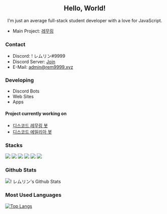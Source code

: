 <h2 align="center">Hello, World!</h2>
<p align="center">I'm just an average full-stack student developer with a love for JavaScript.</p>

- Main Project: [레무링](https://rem9999.xyz)

### Contact

- Discord: ! レムリン#9999  
- Discord Server: [Join](https://rem-guilds.xyz)
- E-Mail: admin@rem9999.xyz  

### Developing

- Discord Bots
- Web Sites
- Apps

#### Project currently working on

- [디스코드 레무링 봇](https://rem9999.xyz)
- [디스코드 에밀리아 봇](https://github.com/Remuring-Orario/Emilia)

### Stacks
  <img src="https://img.shields.io/badge/node.js-6DA55F?style=for-the-badge&logo=node.js&logoColor=white"/> <img src="https://img.shields.io/badge/javascript-%23323330.svg?style=for-the-badge&logo=javascript&logoColor=%23F7DF1E"/> <img src="https://img.shields.io/badge/typescript-%23007ACC.svg?style=for-the-badge&logo=typescript&logoColor=white"/> <img src="https://img.shields.io/badge/c%23-%23239120.svg?style=for-the-badge&logo=c-sharp&logoColor=white"/> <img src="https://img.shields.io/badge/html5-%23E34F26.svg?style=for-the-badge&logo=html5&logoColor=white"/> <img src="https://img.shields.io/badge/css3-%231572B6.svg?style=for-the-badge&logo=css3&logoColor=white"/>

### Github Stats

![! レムリン's Github Stats](https://github-readme-stats.vercel.app/api?username=rem-9999&bg_color=ffa745,fe869f,ef7ac8,a083ed,43aeff&title_color=fff&text_color=fff&show_icons=true&count_private=true)
  
### Most Used Languages

[![Top Langs](https://github-readme-stats.vercel.app/api/top-langs/?username=rem-9999&bg_color=ffa745,fe869f,ef7ac8,a083ed,43aeff&title_color=fff&text_color=fff)](https://github.com/rem-9999/github-readme-stats)
